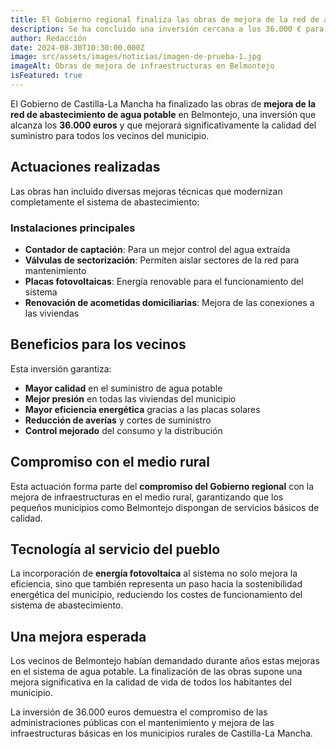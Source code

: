 ```yaml
---
title: El Gobierno regional finaliza las obras de mejora de la red de abastecimiento de agua potable en Belmontejo
description: Se ha concluido una inversión cercana a los 36.000 € para la mejora de la red de agua potable con instalación de contador de captación, válvulas de sectorización, placas fotovoltaicas y renovación de acometidas domiciliarias.
author: Redacción
date: 2024-08-30T10:30:00.000Z
image: src/assets/images/noticias/imagen-de-prueba-1.jpg
imageAlt: Obras de mejora de infraestructuras en Belmontejo
isFeatured: true
---
```


El Gobierno de Castilla-La Mancha ha finalizado las obras de **mejora de la red de abastecimiento de agua potable** en Belmontejo, una inversión que alcanza los **36.000 euros** y que mejorará significativamente la calidad del suministro para todos los vecinos del municipio.

## Actuaciones realizadas

Las obras han incluido diversas mejoras técnicas que modernizan completamente el sistema de abastecimiento:

### Instalaciones principales

- **Contador de captación**: Para un mejor control del agua extraída
- **Válvulas de sectorización**: Permiten aislar sectores de la red para mantenimiento
- **Placas fotovoltaicas**: Energía renovable para el funcionamiento del sistema
- **Renovación de acometidas domiciliarias**: Mejora de las conexiones a las viviendas

## Beneficios para los vecinos

Esta inversión garantiza:

- **Mayor calidad** en el suministro de agua potable
- **Mejor presión** en todas las viviendas del municipio
- **Mayor eficiencia energética** gracias a las placas solares
- **Reducción de averías** y cortes de suministro
- **Control mejorado** del consumo y la distribución

## Compromiso con el medio rural

Esta actuación forma parte del **compromiso del Gobierno regional** con la mejora de infraestructuras en el medio rural, garantizando que los pequeños municipios como Belmontejo dispongan de servicios básicos de calidad.

## Tecnología al servicio del pueblo

La incorporación de **energía fotovoltaica** al sistema no solo mejora la eficiencia, sino que también representa un paso hacia la sostenibilidad energética del municipio, reduciendo los costes de funcionamiento del sistema de abastecimiento.

## Una mejora esperada

Los vecinos de Belmontejo habían demandado durante años estas mejoras en el sistema de agua potable. La finalización de las obras supone una mejora significativa en la calidad de vida de todos los habitantes del municipio.

La inversión de 36.000 euros demuestra el compromiso de las administraciones públicas con el mantenimiento y mejora de las infraestructuras básicas en los municipios rurales de Castilla-La Mancha.
